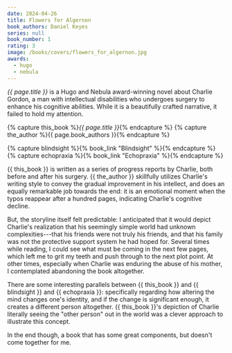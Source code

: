 ```yaml
---
date: 2024-04-26
title: Flowers for Algernon
book_authors: Daniel Keyes
series: null
book_number: 1
rating: 3
image: /books/covers/flowers_for_algernon.jpg
awards:
  - hugo
  - nebula
---
```


<cite class="book-title">{{ page.title }}</cite> is a Hugo and Nebula
award-winning novel about Charlie Gordon, a man with intellectual disabilities
who undergoes surgery to enhance his cognitive abilities. While it is a
beautifully crafted narrative, it failed to hold my attention.

{% capture this_book %}<cite class="book-title">{{ page.title }}</cite>{% endcapture %}
{% capture the_author %}<span class="author-name">{{ page.book_authors }}</span>{% endcapture %}

{% capture blindsight %}{% book_link "Blindsight" %}{% endcapture %}
{% capture echopraxia %}{% book_link "Echopraxia" %}{% endcapture %}

{{ this_book }} is written as a series of progress reports by Charlie, both
before and after his surgery. {{ the_author }} skillfully utilizes Charlie's
writing style to convey the gradual improvement in his intellect, and does an
equally remarkable job towards the end: it is an emotional moment when the
typos reappear after a hundred pages, indicating Charlie's cognitive decline.

But, the storyline itself felt predictable: I anticipated that it would depict
Charlie's realization that his seemingly simple world had unknown
complexities---that his friends were not truly his friends, and that his
family was not the protective support system he had hoped for. Several times
while reading, I could see what must be coming in the next few pages, which
left me to grit my teeth and push through to the next plot point. At other
times, especially when Charlie was enduring the abuse of his mother, I
contemplated abandoning the book altogether.

There are some interesting parallels between {{ this_book }} and {{ blindsight
}} and {{ echopraxia }}: specifically regarding how altering the mind changes
one's identity, and if the change is significant enough, it creates a
different person altogether. {{ this_book }}'s depiction of Charlie literally
seeing the "other person" out in the world was a clever approach to illustrate
this concept.

In the end though, a book that has some great components, but doesn't come
together for me.
